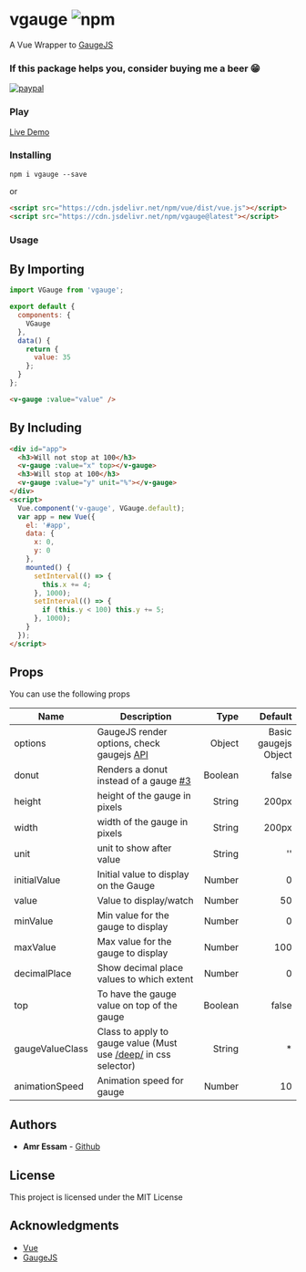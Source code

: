 # vgauge ![npm](https://img.shields.io/npm/v/vgauge.svg)

A Vue Wrapper to [GaugeJS](https://github.com/bernii/gauge.js/)

### If this package helps you, consider buying me a beer 😁

[![paypal](https://www.paypalobjects.com/en_US/i/btn/btn_donateCC_LG.gif)](https://www.paypal.me/amroessam/5)

### Play

[Live Demo](https://jz3qoxny63.codesandbox.io/)

### Installing

```shell
npm i vgauge --save
```

or

```html
<script src="https://cdn.jsdelivr.net/npm/vue/dist/vue.js"></script>
<script src="https://cdn.jsdelivr.net/npm/vgauge@latest"></script>
```

### Usage

## By Importing

```js
import VGauge from 'vgauge';

export default {
  components: {
    VGauge
  },
  data() {
    return {
      value: 35
    };
  }
};
```

```html
<v-gauge :value="value" />
```

## By Including

```html
<div id="app">
  <h3>Will not stop at 100</h3>
  <v-gauge :value="x" top></v-gauge>
  <h3>Will stop at 100</h3>
  <v-gauge :value="y" unit="%"></v-gauge>
</div>
<script>
  Vue.component('v-gauge', VGauge.default);
  var app = new Vue({
    el: '#app',
    data: {
      x: 0,
      y: 0
    },
    mounted() {
      setInterval(() => {
        this.x += 4;
      }, 1000);
      setInterval(() => {
        if (this.y < 100) this.y += 5;
      }, 1000);
    }
  });
</script>
```

## Props

You can use the following props

| Name            | Description                                                                                                                          |    Type |              Default |
| --------------- | ------------------------------------------------------------------------------------------------------------------------------------ | ------: | -------------------: |
| options         | GaugeJS render options, check gaugejs [API](http://bernii.github.io/gauge.js/)                                                       |  Object | Basic gaugejs Object |
| donut           | Renders a donut instead of a gauge [#3](https://github.com/amroessam/vgauge/issues/3#issue-482228167)                                | Boolean |                false |
| height          | height of the gauge in pixels                                                                                                        |  String |                200px |
| width           | width of the gauge in pixels                                                                                                         |  String |                200px |
| unit            | unit to show after value                                                                                                             |  String |                   '' |
| initialValue    | Initial value to display on the Gauge                                                                                                |  Number |                    0 |
| value           | Value to display/watch                                                                                                               |  Number |                   50 |
| minValue        | Min value for the gauge to display                                                                                                   |  Number |                    0 |
| maxValue        | Max value for the gauge to display                                                                                                   |  Number |                  100 |
| decimalPlace    | Show decimal place values to which extent                                                                                            |  Number |                    0 |
| top             | To have the gauge value on top of the gauge                                                                                          | Boolean |                false |
| gaugeValueClass | Class to apply to gauge value (Must use [/deep/](https://vue-loader.vuejs.org/guide/scoped-css.html#deep-selectors) in css selector) |  String |                   \* |
| animationSpeed  | Animation speed for gauge                                                                                                            |  Number |                   10 |

## Authors

- **Amr Essam** - [Github](https://github.com/amroessam)

## License

This project is licensed under the MIT License

## Acknowledgments

- [Vue](https://github.com/vuejs/vue)
- [GaugeJS](https://github.com/bernii/gauge.js/)
